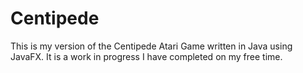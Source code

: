 # Centipede
This is my version of the Centipede Atari Game written in Java using JavaFX. It is a work in progress I have completed on my free time. 
